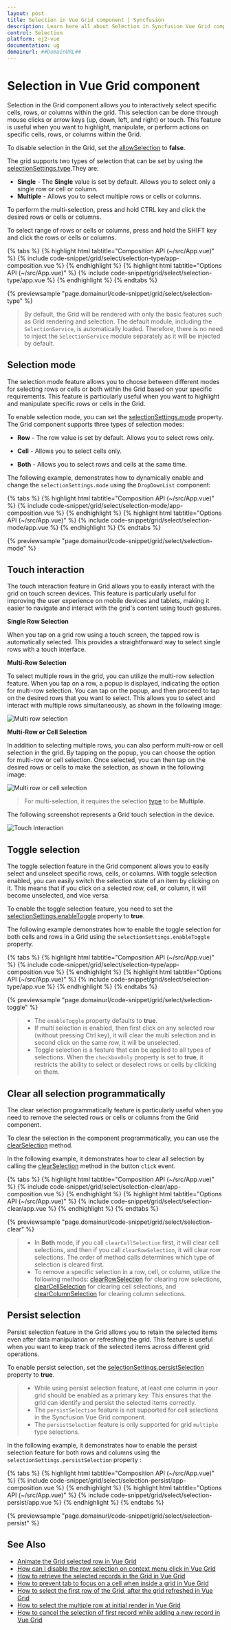 ```yaml
---
layout: post
title: Selection in Vue Grid component | Syncfusion
description: Learn here all about Selection in Syncfusion Vue Grid component of Syncfusion Essential JS 2 and more.
control: Selection 
platform: ej2-vue
documentation: ug
domainurl: ##DomainURL##
---
```


# Selection in Vue Grid component

Selection in the Grid component allows you to interactively select specific cells, rows, or columns within the grid. This selection can be done through mouse clicks or arrow keys (up, down, left, and right) or touch. This feature is useful when you want to highlight, manipulate, or perform actions on specific  cells, rows, or columns within the Grid.

To disable selection in the Grid, set the [allowSelection](https://ej2.syncfusion.com/vue/documentation/api/grid/#allowselection) to **false**.

The grid supports two types of selection that can be set by using the [selectionSettings.type](https://ej2.syncfusion.com/vue/documentation/api/grid/selectionSettings/#type).They are:

* **Single** - The **Single** value is set by default. Allows you to select only a single row or cell or column.
* **Multiple** - Allows you to select multiple rows or cells or columns.

To perform the multi-selection, press and hold CTRL key and click the desired rows or cells or columns.

To select range of rows or cells or columns, press and hold the SHIFT key and click the rows or cells or columns.

{% tabs %}
{% highlight html tabtitle="Composition API (~/src/App.vue)" %}
{% include code-snippet/grid/select/selection-type/app-composition.vue %}
{% endhighlight %}
{% highlight html tabtitle="Options API (~/src/App.vue)" %}
{% include code-snippet/grid/select/selection-type/app.vue %}
{% endhighlight %}
{% endtabs %}
        
{% previewsample "page.domainurl/code-snippet/grid/select/selection-type" %}

> By default, the Grid will be rendered with only the basic features such as Grid rendering and selection. The default module, including the `SelectionService`, is automatically loaded. Therefore, there is no need to inject the `SelectionService` module separately as it will be injected by default.

## Selection mode

The selection mode feature allows you to choose between different modes for selecting rows or cells or both within the Grid based on your specific requirements. This feature is particularly useful when you want to highlight and manipulate specific rows or cells in the Grid.

To enable selection mode, you can set the [selectionSettings.mode](https://ej2.syncfusion.com/vue/documentation/api/grid/selectionSettings/#mode) property. The Grid component supports three types of selection modes:

* **Row** - The row value is set by default. Allows you to select rows only.

* **Cell** - Allows you to select cells only.

* **Both** - Allows you to select rows and cells at the same time.

The following example, demonstrates how to dynamically enable and change the `selectionSettings.mode` using the `DropDownList` component:

{% tabs %}
{% highlight html tabtitle="Composition API (~/src/App.vue)" %}
{% include code-snippet/grid/select/selection-mode/app-composition.vue %}
{% endhighlight %}
{% highlight html tabtitle="Options API (~/src/App.vue)" %}
{% include code-snippet/grid/select/selection-mode/app.vue %}
{% endhighlight %}
{% endtabs %}
        
{% previewsample "page.domainurl/code-snippet/grid/select/selection-mode" %}
  
## Touch interaction

The touch interaction feature in Grid allows you to easily interact with the grid on touch screen devices. This feature is particularly useful for improving the user experience on mobile devices and tablets, making it easier to navigate and interact with the grid's content using touch gestures.

**Single Row Selection**

When you tap on a grid row using a touch screen, the tapped row is automatically selected. This provides a straightforward way to select single rows with a touch interface.

**Multi-Row Selection**

To select multiple rows in the grid, you can utilize the multi-row selection feature. When you tap on a row, a popup is displayed, indicating the option for multi-row selection. You can tap on the popup, and then proceed to tap on the desired rows that you want to select. This allows you to select and interact with multiple rows simultaneously, as shown in the following image:

![Multi row selection](../images/selection.jpg) 

**Multi-Row or Cell Selection**

In addition to selecting multiple rows, you can also perform multi-row or cell selection in the grid. By tapping on the popup, you can choose the option for multi-row or cell selection. Once selected, you can then tap on the desired rows or cells to make the selection, as shown in the following image:

![Multi row or cell selection](../images/mselection.jpg)

> For multi-selection, it requires the selection [type](https://ej2.syncfusion.com/vue/documentation/api/grid/selectionSettings/#type) to be **Multiple**.

The following screenshot represents a Grid touch selection in the device.

![Touch Interaction](../images/touch-selection.jpg)

## Toggle selection

The toggle selection feature in the Grid component allows you to easily select and unselect specific rows, cells, or columns. With toggle selection enabled, you can easily switch the selection state of an item by clicking on it. This means that if you click on a selected row, cell, or column, it will become unselected, and vice versa.

To enable the toggle selection feature, you need to set the [selectionSettings.enableToggle](https://ej2.syncfusion.com/vue/documentation/api/grid/selectionSettings/#enabletoggle) property to **true**.

The following example demonstrates how to enable the toggle selection for both cells and rows in a Grid using the `selectionSettings.enableToggle` property.

{% tabs %}
{% highlight html tabtitle="Composition API (~/src/App.vue)" %}
{% include code-snippet/grid/select/selection-type/app-composition.vue %}
{% endhighlight %}
{% highlight html tabtitle="Options API (~/src/App.vue)" %}
{% include code-snippet/grid/select/selection-type/app.vue %}
{% endhighlight %}
{% endtabs %}
        
{% previewsample "page.domainurl/code-snippet/grid/select/selection-toggle" %}

> * The `enableToggle` property defaults to **true**.
> * If multi selection is enabled, then first click on any selected row (without pressing Ctrl key), it will clear the multi selection and in second click on the same row, it will be unselected.
>* Toggle selection is a feature that can be applied to all types of selections. When the `checkboxOnly` property is set to **true**, it restricts the ability to select or deselect rows or cells by clicking on them.

## Clear all selection programmatically

The clear selection programmatically feature is particularly useful when you need to remove the selected rows or cells or columns from the Grid component.

To clear the selection in the component programmatically, you can use the [clearSelection](https://ej2.syncfusion.com/vue/documentation/api-grid.html#clearSelection)  method. 

In the following example, it demonstrates how to clear all selection by calling the [clearSelection](https://ej2.syncfusion.com/vue/documentation/api-grid.html#clearSelection) method in the button `click` event.

{% tabs %}
{% highlight html tabtitle="Composition API (~/src/App.vue)" %}
{% include code-snippet/grid/select/selection-clear/app-composition.vue %}
{% endhighlight %}
{% highlight html tabtitle="Options API (~/src/App.vue)" %}
{% include code-snippet/grid/select/selection-clear/app.vue %}
{% endhighlight %}
{% endtabs %}
        
{% previewsample "page.domainurl/code-snippet/grid/select/selection-clear" %}

>* In **Both** mode, if you call `clearCellSelection` first, it will clear cell selections, and then if you call `clearRowSelection`, it will clear row selections. The order of method calls determines which type of selection is cleared first.
>* To remove a specific selection in a row, cell, or column, utilize the following methods: [clearRowSelection](https://ej2.syncfusion.com/angular/documentation/api/grid/selection/#clearrowselection) for clearing row selections, [clearCellSelection](https://ej2.syncfusion.com/angular/documentation/api/grid/selection/#clearcellselection) for clearing cell selections, and [clearColumnSelection](https://ej2.syncfusion.com/angular/documentation/api/grid/selection/#clearcolumnselection) for clearing column selections.

## Persist selection 

Persist selection feature in the Grid allows you to retain the selected items even after data manipulation or refreshing the grid. This feature is useful when you want to keep track of the selected items across different grid operations.

To enable persist selection, set the [selectionSettings.persistSelection](https://ej2.syncfusion.com/vue/documentation/api/grid/selectionSettings/#persistselection) property to **true**.

> * While using persist selection feature, at least one column in your grid should be enabled as a primary key. This ensures that the grid can identify and persist the selected items correctly.
>* The `persistSelection` feature is not supported for cell selections in the Syncfusion Vue Grid component.
>* The `persistSelection` feature is only supported for grid `multiple` type selections.

In the following example, it demonstrates how to enable the persist selection feature for both rows and columns using the `selectionSettings.persistSelection` property :

{% tabs %}
{% highlight html tabtitle="Composition API (~/src/App.vue)" %}
{% include code-snippet/grid/select/selection-persist/app-composition.vue %}
{% endhighlight %}
{% highlight html tabtitle="Options API (~/src/App.vue)" %}
{% include code-snippet/grid/select/selection-persist/app.vue %}
{% endhighlight %}
{% endtabs %}
        
{% previewsample "page.domainurl/code-snippet/grid/select/selection-persist" %}

## See Also

* [Animate the Grid selected row in Vue Grid](https://www.syncfusion.com/forums/156448/animate-the-grid-selected-row-in-Vue-grid)
* [How can I disable the row selection on context menu click in Vue Grid](https://www.syncfusion.com/forums/143449/how-can-i-disable-the-row-selection-on-context-menu-click-in-Vue-grid)
* [How to retrieve the selected records in the Grid in Vue Grid](https://www.syncfusion.com/forums/150200/how-to-retrieve-the-selected-records-in-the-grid-in-Vue-grid)
* [How to prevent tab to focus on a cell when inside a grid in Vue Grid](https://www.syncfusion.com/forums/156333/how-to-prevent-tab-to-focus-on-a-cell-when-inside-a-grid-in-Vue-grid)
* [How to select the first row of the Grid, after the grid refreshed in Vue Grid](https://www.syncfusion.com/forums/152715/how-to-select-the-first-row-of-the-grid-after-the-grid-refreshed-in-Vue-grid)
* [How to select the multiple row at initial render in Vue Grid](https://www.syncfusion.com/forums/156142/how-to-select-the-multiple-row-at-initial-render-in-Vue-grid)
* [How to cancel the selection of first record while adding a new record in Vue Grid](https://www.syncfusion.com/forums/163325/how-to-cancel-the-selection-of-first-record-while-adding-a-new-record-in-Vue-grid)